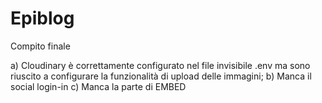 # Epiblog
Compito finale

a) Cloudinary è correttamente configurato nel file invisibile .env ma sono riuscito a configurare la funzionalità di upload delle immagini;
b) Manca il social login-in
c) Manca la parte di EMBED
